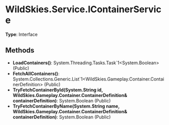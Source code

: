 ﻿# WildSkies.Service.IContainerService

**Type**: Interface

## Methods

- **LoadContainers()**: System.Threading.Tasks.Task`1<System.Boolean> (Public)
- **FetchAllContainers()**: System.Collections.Generic.List`1<WildSkies.Gameplay.Container.ContainerDefinition> (Public)
- **TryFetchContainerById(System.String id, WildSkies.Gameplay.Container.ContainerDefinition& containerDefinition)**: System.Boolean (Public)
- **TryFetchContainerByName(System.String name, WildSkies.Gameplay.Container.ContainerDefinition& containerDefinition)**: System.Boolean (Public)

